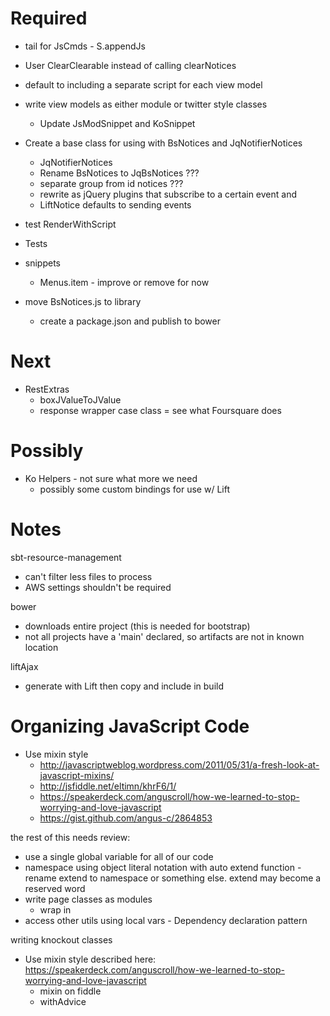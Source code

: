 Required
========

* tail for JsCmds - S.appendJs

* User ClearClearable instead of calling clearNotices

* default to including a separate script for each view model

* write view models as either module or twitter style classes
  * Update JsModSnippet and KoSnippet

* Create a base class for using with BsNotices and JqNotifierNotices
  * JqNotifierNotices
  * Rename BsNotices to JqBsNotices ???
  * separate group from id notices ???
  * rewrite as jQuery plugins that subscribe to a certain event and
  * LiftNotice defaults to sending events

* test RenderWithScript

* Tests

* snippets
  * Menus.item - improve or remove for now

* move BsNotices.js to library
  * create a package.json and publish to bower

Next
====

* RestExtras
  * boxJValueToJValue
  * response wrapper case class = see what Foursquare does

Possibly
========

* Ko Helpers - not sure what more we need
  * possibly some custom bindings for use w/ Lift


Notes
=====

sbt-resource-management
  * can't filter less files to process
  * AWS settings shouldn't be required

bower
  * downloads entire project (this is needed for bootstrap)
  * not all projects have a 'main' declared, so artifacts are not in known location

liftAjax
  * generate with Lift then copy and include in build


Organizing JavaScript Code
==========================
* Use mixin style
  * http://javascriptweblog.wordpress.com/2011/05/31/a-fresh-look-at-javascript-mixins/
  * http://jsfiddle.net/eltimn/khrF6/1/
  * https://speakerdeck.com/anguscroll/how-we-learned-to-stop-worrying-and-love-javascript
  * https://gist.github.com/angus-c/2864853


the rest of this needs review:

* use a single global variable for all of our code
* namespace using object literal notation with auto extend function - rename extend to namespace or something else. extend may become a reserved word
* write page classes as modules
  * wrap in
* access other utils using local vars - Dependency declaration pattern



writing knockout classes
* Use mixin style described here:
https://speakerdeck.com/anguscroll/how-we-learned-to-stop-worrying-and-love-javascript
  * mixin on fiddle
  * withAdvice
